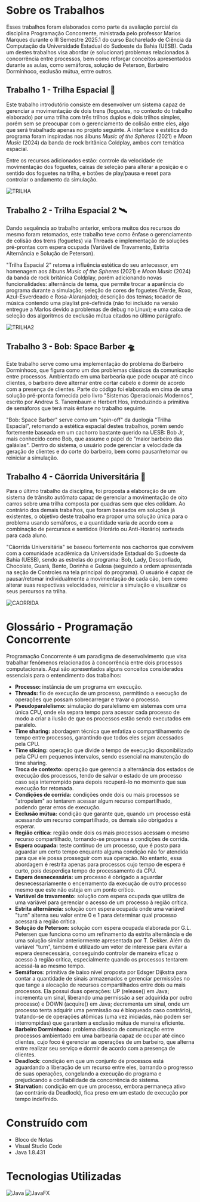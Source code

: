 # Sobre os Trabalhos

Esses trabalhos foram elaborados como parte da avaliação parcial da disciplina Programação Concorrente, ministrada pelo professor Marlos Marques durante o III Semestre 2025.1 do curso Bacharelado de Ciência da Computação da Universidade Estadual do Sudoeste da Bahia (UESB). Cada um destes trabalhos visa abordar (e solucionar) problemas relacionados à concorrência entre processos, bem como reforçar conceitos apresentados durante as aulas, como semáforos, solução de Peterson, Barbeiro Dorminhoco, exclusão mútua, entre outros. 

## Trabalho 1 - Trilha Espacial 🚀

Este trabalho introdutório consiste em desenvolver um sistema capaz de gerenciar a movimentação de dois trens (foguetes, no contexto do trabalho elaborado) por uma trilha com três trilhos duplos e dois trilhos simples, porém sem se preocupar com o gerenciamento de colisão entre eles, algo que será trabalhado apenas no projeto seguinte. A interface e estética do programa foram inspiradas nos álbuns *Music of the Spheres* (2021) e *Moon Music* (2024) da banda de rock britânica Coldplay, ambos com temática espacial. 

Entre os recursos adicionados estão: controle da velocidade de movimentação dos foguetes, caixas de seleção para alterar a posição e o sentido dos foguetes na trilha, e botões de play/pausa e reset para controlar o andamento da simulação. 

![TRILHA][trilha]

## Trabalho 2 - Trilha Espacial 2 🛰️

Dando sequência ao trabalho anterior, embora muitos dos recursos do mesmo foram retomados, este trabalho teve como ênfase o gerenciamento de colisão dos trens (foguetes) via Threads e implementação de soluções pré-prontas com espera ocupada (Variável de Travamento, Estrita Alternância e Solução de Peterson). 

"Trilha Espacial 2" retoma a influência estética do seu antecessor, em homenagem aos álbuns *Music of the Spheres* (2021) e *Moon Music* (2024) da banda de rock britânica Coldplay, porém adicionando novas funcionalidades: alternância de tema, que permite trocar a aparência do programa durante a simulação; seleção de cores de foguetes (Verde, Roxo, Azul-Esverdeado e Rosa-Alaranjado); descrição dos temas; tocador de música contendo uma playlist pré-definida (não foi incluído na versão entregue a Marlos devido a problemas de debug no Linux); e uma caixa de seleção dos algoritmos de exclusão mútua citados no último parágrafo. 

![TRILHA2][trilha2]

## Trabalho 3 - Bob: Space Barber 🛸

Este trabalho serve como uma implementação do problema do Barbeiro Dorminhoco, que figura como um dos problemas clássicos da comunicação entre processos. Ambientado em uma barbearia que pode ocupar até cinco clientes, o barbeiro deve alternar entre cortar cabelo e dormir de acordo com a presença de clientes. Parte do código foi elaborada em cima de uma solução pré-pronta fornecida pelo livro "Sistemas Operacionais Modernos", escrito por Andrew S. Tanembaum e Herbert Hos, introduzindo a primitiva de semáforos que terá mais ênfase no trabalho seguinte. 

"Bob: Space Barber" serve como um "spin-off" da duologia "Trilha Espacial", retomando a estética espacial destes trabalhos, porém sendo fortemente baseada em um cachorro bastante querido na UESB: Bob Jr, mais conhecido como Bob, que assume o papel de "maior barbeiro das galáxias". Dentro do sistema, o usuário pode gerenciar a velocidade da geração de clientes e do corte do barbeiro, bem como pausar/retomar ou reiniciar a simulação. 

## Trabalho 4 - Cãorrida Universitária 🐶

Para o último trabalho da disciplina, foi proposta a elaboração de um sistema de trânsito autômato capaz de gerenciar a movimentação de oito carros sobre uma trilha composta por quadras sem que eles colidam. Ao contrário dos demais trabalhos, que foram baseados em soluções já existentes, o objetivo deste trabalho era propor uma solução única para o problema usando semáforos, e a quantidade varia de acordo com a combinação de percursos e sentidos (Horário ou Anti-Horário) sorteada para cada aluno. 

"Cãorrida Universitária" se baseou fortemente nos cachorros que convivem com a comunidade acadêmica da Universidade Estadual do Sudoeste da Bahia (UESB), sendo as estrelas do programa: Bob, Lady, Desconfiado, Chocolate, Guará, Bento, Dorinha e Gulosa (seguindo a ordem apresentada na seção de Controles na tela principal do programa). O usuário é capaz de pausar/retomar individualmente a movimentação de cada cão, bem como alterar suas respectivas velocidades, reiniciar a simulação e visualizar os seus percursos na trilha. 

![CAORRIDA][caorrida]

# Glossário - Programação Concorrente

Programação Concorrente é um paradigma de desenvolvimento que visa trabalhar fenômenos relacionados à concorrência entre dois processos computacionais. Aqui são apresentados alguns conceitos considerados essenciais para o entendimento dos trabalhos:

* **Processo:** instância de um programa em execução.
* **Threads:** fio de execução de um processo, permitindo a execução de operações que possam sobrecarregar e travar o processo.
* **Pseudoparalelismo:** simulação do paralelismo em sistemas com uma única CPU, onde ela separa tempo para acessar cada processo de modo a criar a ilusão de que os processos estão sendo executados em paralelo.
* **Time sharing:** abordagem técnica que enfatiza o compartilhamento de tempo entre processos, garantindo que todos eles sejam acessados pela CPU.
* **Time slicing:** operação que divide o tempo de execução disponibilizado pela CPU em pequenos intervalos, sendo essencial na manutenção do time sharing.
* **Troca de contexto:** operação que gerencia a alternância dos estados de execução dos processos, tendo de salvar o estado de um processo caso seja interrompido para depois recuperá-lo no momento que sua execução for retomada.
* **Condições de corrida:** condições onde dois ou mais processos se "atropelam" ao tentarem acessar algum recurso compartilhado, podendo gerar erros de execução.
* **Exclusão mútua:** condição que garante que, quando um processo está acessando um recurso compartilhado, os demais são obrigados a esperar.
* **Região crítica:** região onde dois os mais processos acessam o mesmo recurso compartilhado, tornando-se propensa a condições de corrida.
* **Espera ocupada:** teste contínuo de um processo, que é posto para aguardar um certo tempo enquanto alguma condição não for atendida para que ele possa prosseguir com sua operação. No entanto, essa abordagem é restrita apenas para processos cujo tempo de espera é curto, pois desperdiça tempo de processamento da CPU.
* **Espera desnecessária:** um processo é obrigado a aguardar desnecessariamente o encerramento da execução de outro processo mesmo que este não esteja em um ponto crítico.
* **Variável de travamento:** solução com espera ocupada que utiliza de uma variável para gerenciar o acesso de um processo à região crítica.
* **Estrita alternância:** solução com espera ocupada onde uma variável "turn" alterna seu valor entre 0 e 1 para determinar qual processo acessará a região crítica.
* **Solução de Peterson:** solução com espera ocupada elaborada por G.L. Petersen que funciona como um refinamento da estrita alternância e de uma solução similar anteriormente apresentada por T. Dekker. Além da variável "turn", também é utilizado um vetor de interesse para evitar a espera desnecessária, conseguindo controlar de maneira eficaz o acesso à região crítica, especialmente quando os processos tentarem acessá-la ao mesmo tempo.
* **Semáforos**: primitiva de baixo nível proposta por Edsger Dijkstra para contar a quantidade de sinais armazenados e gerenciar permissões no que tange a alocação de recursos compartilhados entre dois ou mais processos. Ela possui duas operações: UP (release() em Java; incrementa um sinal, liberando uma permissão a ser adquirida por outro processo) e DOWN (acquire() em Java; decrementa um sinal, onde um processo tenta adquirir uma permissão ou é bloqueado caso contrário), tratando-se de operações atômicas (uma vez iniciadas, não podem ser interrompidas) que garantem a exclusão mútua de maneira eficiente.
* **Barbeiro Dorminhoco:** problema clássico de comunicação entre processos ambientado em uma barbearia capaz de ocupar até cinco clientes, cujo foco é gerenciar as operações de um barbeiro, que alterna entre realizar seu serviço e dormir de acordo com a presença de clientes.
* **Deadlock**: condição em que um conjunto de processos está aguardando a liberação de um recurso entre eles, barrando o progresso de suas operações, congelando a execução do programa e prejudicando a confiabilidade da concorrência do sistema.
* **Starvation:** condição em que um processo, embora permaneça ativo (ao contrário da Deadlock), fica preso em um estado de execução por tempo indefinido. 

# Construído com
* Bloco de Notas
* Visual Studio Code
* Java 1.8.431

# Tecnologias Utilizadas
![Java](https://img.shields.io/badge/java-%23ED8B00.svg?style=for-the-badge&logo=openjdk&logoColor=white)
![JavaFX](https://img.shields.io/badge/javafx-%23FF0000.svg?style=for-the-badge&logo=javafx&logoColor=white)

<!-- MARKDOWN LINKS & IMAGES -->
[trilha]: readme_images/trilha-preview.png
[trilha2]: readme_images/trilha2-preview.png
[caorrida]: readme_images/caorrida-preview.png
